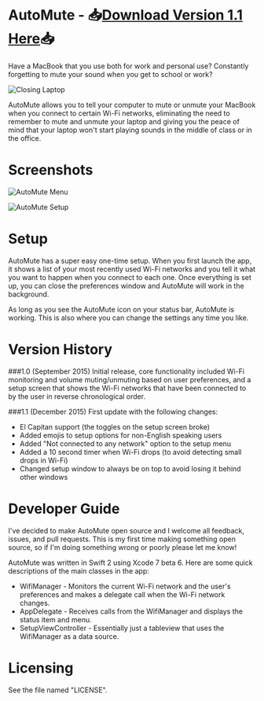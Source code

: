# AutoMute - 📥[Download Version 1.1 Here](http://bit.ly/AutoMute1-1)📥

Have a MacBook that you use both for work and personal use? Constantly forgetting to mute your sound when you get to school or work?

![Closing Laptop](http://i.giphy.com/xT0GqzPXFvsoP8dnkk.gif)

AutoMute allows you to tell your computer to mute or unmute your MacBook when you connect to certain Wi-Fi networks, eliminating the need to remember to mute and unmute your laptop and giving you the peace of mind that your laptop won't start playing sounds in the middle of class or in the office.

# Screenshots
![AutoMute Menu](http://i.imgur.com/RwcPhqf.png)

![AutoMute Setup](http://i.imgur.com/nHRbwHH.png)

# Setup
AutoMute has a super easy one-time setup. When you first launch the app, it shows a list of your most recently used Wi-Fi networks and you tell it what you want to happen when you connect to each one. Once everything is set up, you can close the preferences window and AutoMute will work in the background. 

As long as you see the AutoMute icon on your status bar, AutoMute is working. This is also where you can change the settings any time you like.

# Version History
###1.0 (September 2015)
Initial release, core functionality included Wi-Fi monitoring and volume muting/unmuting based on user preferences, and a setup screen that shows the Wi-Fi networks that have been connected to by the user in reverse chronological order.

###1.1 (December 2015)
First update with the following changes:
- El Capitan support (the toggles on the setup screen broke)
- Added emojis to setup options for non-English speaking users
- Added "Not connected to any network" option to the setup menu
- Added a 10 second timer when Wi-Fi drops (to avoid detecting small drops in Wi-Fi)
- Changed setup window to always be on top to avoid losing it behind other windows

# Developer Guide
I've decided to make AutoMute open source and I welcome all feedback, issues, and pull requests. This is my first time making something open source, so if I'm doing something wrong or poorly please let me know!

AutoMute was written in Swift 2 using Xcode 7 beta 6. Here are some quick descriptions of the main classes in the app:

- WifiManager - Monitors the current Wi-Fi network and the user's preferences and makes a delegate call when the Wi-Fi network changes.
- AppDelegate - Receives calls from the WifiManager and displays the status item and menu.
- SetupViewController - Essentially just a tableview that uses the WifiManager as a data source.

# Licensing
See the file named "LICENSE".
